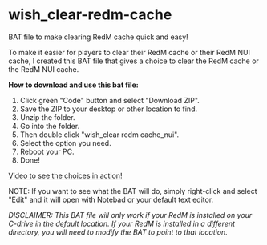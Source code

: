 # wish_clear-redm-cache
BAT file to make clearing RedM cache quick and easy!

To make it easier for players to clear their RedM cache or their RedM NUI cache, I created this BAT file that gives a choice to clear the RedM cache or the RedM NUI cache.

**How to download and use this bat file:**
1) Click green "Code" button and select "Download ZIP".
2) Save the ZIP to your desktop or other location to find.
3) Unzip the folder.
4) Go into the folder.
5) Then double click "wish_clear redm cache_nui".
6) Select the option you need.
7) Reboot your PC.
8) Done!

[Video to see the choices in action!](https://imgur.com/a/qL7LVOQ)

NOTE: If you want to see what the BAT will do, simply right-click and select "Edit" and it will open with Notebad or your default text editor.

_DISCLAIMER:_ 
_This BAT file will only work if your RedM is installed on your C-drive in the default location._ 
_If your RedM is installed in a different directory, you will need to modify the BAT to point to that location._
